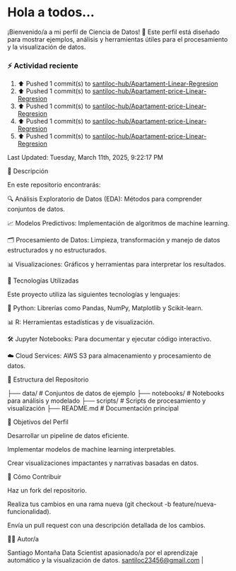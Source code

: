 # Hola a todos...
¡Bienvenido/a a mi perfil de Ciencia de Datos! 🚀 Este perfil está diseñado para mostrar ejemplos, análisis y herramientas útiles para el procesamiento y la visualización de datos.
### ⚡ Actividad reciente

<!--RECENT_ACTIVITY:start-->
1. ⬆️ Pushed 1 commit(s) to [santiloc-hub/Apartament-Linear-Regresion](https://github.com/santiloc-hub/Apartament-Linear-Regresion)<br>
2. ⬆️ Pushed 1 commit(s) to [santiloc-hub/Apartament-price-Linear-Regresion](https://github.com/santiloc-hub/Apartament-price-Linear-Regresion)<br>
3. ⬆️ Pushed 1 commit(s) to [santiloc-hub/Apartament-price-Linear-Regresion](https://github.com/santiloc-hub/Apartament-price-Linear-Regresion)<br>
4. ⬆️ Pushed 1 commit(s) to [santiloc-hub/Apartament-price-Linear-Regresion](https://github.com/santiloc-hub/Apartament-price-Linear-Regresion)<br>
5. ⬆️ Pushed 1 commit(s) to [santiloc-hub/Apartament-price-Linear-Regresion](https://github.com/santiloc-hub/Apartament-price-Linear-Regresion)<br>
<!--RECENT_ACTIVITY:end-->
<!--RECENT_ACTIVITY:last_update-->
Last Updated: Tuesday, March 11th, 2025, 9:22:17 PM
<!--RECENT_ACTIVITY:last_update_end-->



📌 Descripción

En este repositorio encontrarás:

🔍 Análisis Exploratorio de Datos (EDA): Métodos para comprender conjuntos de datos.

📈 Modelos Predictivos: Implementación de algoritmos de machine learning.

🗂️ Procesamiento de Datos: Limpieza, transformación y manejo de datos estructurados y no estructurados.

📊 Visualizaciones: Gráficos y herramientas para interpretar los resultados.

🚀 Tecnologías Utilizadas

Este proyecto utiliza las siguientes tecnologías y lenguajes:

🐍 Python: Librerías como Pandas, NumPy, Matplotlib y Scikit-learn.

📊 R: Herramientas estadísticas y de visualización.

🛠️ Jupyter Notebooks: Para documentar y ejecutar código interactivo.

☁️ Cloud Services: AWS S3 para almacenamiento y procesamiento de datos.

📁 Estructura del Repositorio

├── data/                # Conjuntos de datos de ejemplo
├── notebooks/           # Notebooks para análisis y modelado
├── scripts/             # Scripts de procesamiento y visualización
├── README.md            # Documentación principal

🎯 Objetivos del Perfil

Desarrollar un pipeline de datos eficiente.

Implementar modelos de machine learning interpretables.

Crear visualizaciones impactantes y narrativas basadas en datos.

📝 Cómo Contribuir

Haz un fork del repositorio.

Realiza tus cambios en una rama nueva (git checkout -b feature/nueva-funcionalidad).

Envía un pull request con una descripción detallada de los cambios.

👩‍💻 Autor/a

Santiago Montaña Data Scientist apasionado/a por el aprendizaje automático y la visualización de datos.
santiloc23456@gmail.com | 
